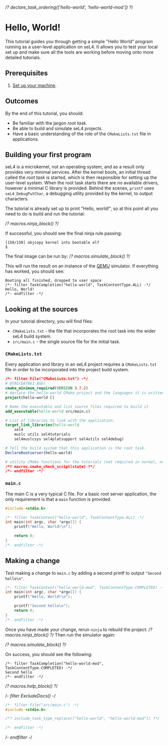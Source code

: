 /*? declare_task_ordering(['hello-world', 'hello-world-mod']) ?*/
# Hello, World!

This tutorial guides you through getting a simple "Hello World" program running as a user-level application on seL4. 
It allows you to test your local set up and make sure all the tools are working before moving onto more detailed tutorials.

## Prerequisites

1. [Set up your machine](https://docs.sel4.systems/HostDependencies). 

## Outcomes

By the end of this tutorial, you should:

* Be familiar with the jargon *root task*.
* Be able to build and simulate seL4 projects.
* Have a basic understanding of the role of the `CMakeLists.txt` file in applications.

## Building your first program

seL4 is a microkernel, not an operating system, and as a result only provides very minimal services. 
After the kernel boots, an initial thread called the *root task* is started, which is then responsible for
 setting up the user-level system.
When the root task starts there are no available drivers, however a minimal C library is provided. 
Behind the scenes, `printf` uses  `seL4_DebugPutChar`, a debugging utility provided by the kernel, to output characters. 

The tutorial is already set up to print "Hello, world!", so at this point 
all you need to do is build and run the tutorial:

/*? macros.ninja_block() ?*/

If successful, you should see the final ninja rule passing:
```
[150/150] objcopy kernel into bootable elf
$
```

The final image can be run by:
/*? macros.simulate_block() ?*/

This will run the result on an instance of the [QEMU](https://www.qemu.org) simulator. 
If everything has worked, you should see:

```
Booting all finished, dropped to user space
/*- filter TaskCompletion("hello-world", TaskContentType.ALL) -*/
Hello, World!
/*- endfilter -*/
```

## Looking at the sources

In your tutorial directory, you will find  files:
 * `CMakeLists.txt` - the file that incorporates the root task into the wider seL4 build system.
 * `src/main.c` - the single source file for the initial task.

### `CMakeLists.txt`

Every application and library in an seL4 project requires a `CMakeLists.txt` file in order to be
 incorporated into the project build system.
 
```cmake
/*- filter File("CMakeLists.txt") -*/
# @TAG(DATA61_BSD)
cmake_minimum_required(VERSION 3.7.2)
# declare the hello-world CMake project and the languages it is written in (just C)
project(hello-world C)

# Name the executable and list source files required to build it
add_executable(hello-world src/main.c)

# List of libraries to link with the application.
target_link_libraries(hello-world
    sel4
    muslc utils sel4tutorials
    sel4muslcsys sel4platsupport sel4utils sel4debug)

# Tell the build system that this application is the root task. 
DeclareRootserver(hello-world)

# utility CMake functions for the tutorials (not required in normal, non-tutorial applications) 
/*? macros.cmake_check_script(state) ?*/
/*- endfilter -*/
```

### `main.c`

The main C is a very typical C file. For a basic root server application, the only requirement is that 
a `main` function is provided. 

```c
#include <stdio.h>

/*- filter TaskContent("hello-world", TaskContentType.ALL) -*/
int main(int argc, char *argv[]) {
    printf("Hello, World!\n");

    return 0;
}
/*- endfilter -*/
```

## Making a change

Test making a change to `main.c` by adding a second printf to output `"Second hello\n"`.

```c
/*- filter TaskContent("hello-world-mod", TaskContentType.COMPLETED) -*/
int main(int argc, char *argv[]) {
    printf("Hello, World!\n");

    printf("Second hello\n");
    return 0;
}
/*- endfilter -*/
```
Once you have made your change, rerun `ninja` to rebuild the project:
/*? macros.ninja_block() ?*/
Then run the simulator again:

/*? macros.simulate_block() ?*/

On success, you should see the following:

```
/*- filter TaskCompletion("hello-world-mod", TaskContentType.COMPLETED) -*/
Second hello
/*- endfilter -*/
```

/*? macros.help_block() ?*/

/*- filter ExcludeDocs() -*/

```c
/*- filter File("src/main.c") -*/
#include <stdio.h>

/*? include_task_type_replace(["hello-world", "hello-world-mod"]) ?*/

/*- endfilter -*/
```

/*- endfilter -*/
